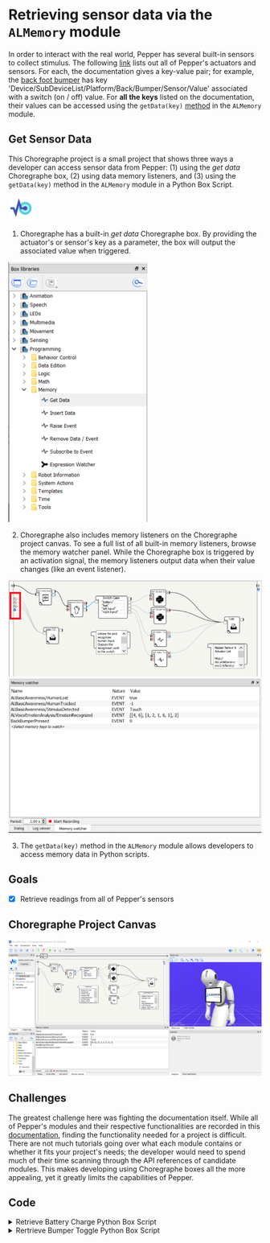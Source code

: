 # Retrieving sensor data via the `ALMemory` module

In order to interact with the real world, Pepper has several built-in sensors to collect stimulus. The following [link](http://doc.aldebaran.com/2-5/family/pepper_technical/pepper_dcm/actuator_sensor_names.html) lists out all of Pepper's actuators and sensors. For each, the documentation gives a key-value pair; for example, the [back foot bumper](http://doc.aldebaran.com/2-5/family/pepper_technical/pepper_dcm/actuator_sensor_names.html#switches) has key 'Device/SubDeviceList/Platform/Back/Bumper/Sensor/Value' associated with a switch (on / off) value. For **all the keys** listed on the documentation, their values can be accessed using the `getData(key)` [method](http://doc.aldebaran.com/2-5/naoqi/core/almemory-api.html#ALMemoryProxy::getData__ssCR) in the `ALMemory` module.

## Get Sensor Data

This Choregraphe project is a small project that shows three ways a developer can access sensor data from Pepper: (1) using the _get data_ Choregraphe box, (2) using data memory listeners, and (3) using the `getData(key)` method in the `ALMemory` module in a Python Box Script.

<img src="Get%20Sensor%20Data/icon.png" width="10%" height="10%" />

1. Choregraphe has a built-in _get data_ Choregraphe box. By providing the actuator's or sensor's key as a parameter, the box will output the associated value when triggered.

![where to find the box](docs-get-data-box-library.PNG)

2. Choregraphe also includes memory listeners on the Choregraphe project canvas. To see a full list of all built-in memory listeners, browse the memory watcher panel. While the Choregraphe box is triggered by an activation signal, the memory listeners output data when their value changes (like an event listener).

![memory listeners](docs-memory-listeners.PNG)
![memory watcher panel](docs-memory-watcher-panel.PNG)

3. The `getData(key)` method in the `ALMemory` module allows developers to access memory data in Python scripts.

## Goals

- [x] Retrieve readings from all of Pepper's sensors

## Choregraphe Project Canvas

![Project Choregraphe Canvas](docs-get-data-project.PNG)

## Challenges

The greatest challenge here was fighting the documentation itself. While all of Pepper's modules and their respective functionalities are recorded in this [documentation](http://doc.aldebaran.com/2-5/naoqi/index.html), finding the functionality needed for a project is difficult. There are not much tutorials going over what each module contains or whether it fits your project's needs; the developer would need to spend much of their time scanning through the API references of candidate modules. This makes developing using Choregraphe boxes all the more appealing, yet it greatly limits the capabilities of Pepper.

## Code

<details><summary>Retrieve Battery Charge Python Box Script</summary>

```python
class MyClass(GeneratedClass):
    def __init__(self):
        GeneratedClass.__init__(self)
        self.mem = ALProxy("ALMemory")
        self.tts = ALProxy("ALTextToSpeech")

    def onLoad(self):
        pass

    def onUnload(self):
        pass

    def onInput_onStart(self):
        # retrieve the sensor data
        data = self.mem.getData('Device/SubDeviceList/Battery/Charge/Sensor/Value')
        data = int(round(data * 100))

        # have Pepper say her battery charge
        self.tts.say('My battery charge is at {} percent!'.format(data))

        # stop the program
        self.onStopped()

    def onInput_onStop(self):
        self.onUnload()
        self.onStopped()
```

</details>

<details><summary>Rertrieve Bumper Toggle Python Box Script</summary>

```python
class MyClass(GeneratedClass):
    def __init__(self):
        GeneratedClass.__init__(self)
        self.mem = ALProxy("ALMemory")
        self.tts = ALProxy("ALTextToSpeech")

    def onLoad(self):
        pass

    def onUnload(self):
        pass

    def onInput_onStart(self):
        # retrieve the sensor data
        left = self.mem.getData('Device/SubDeviceList/Platform/FrontLeft/Bumper/Sensor/Value')
        right = self.mem.getData('Device/SubDeviceList/Platform/FrontRight/Bumper/Sensor/Value')
        back = self.mem.getData('Device/SubDeviceList/Platform/Back/Bumper/Sensor/Value')
        data = {
            'FrontLeft': left,
            'FrontRight': right,
            'Back': back,
        }

        # have Pepper say whether she feels something at her feet
        if data['FrontLeft']:
            self.tts.say('I feel something left of me!')
        if data['FrontRight']:
            self.tts.say('I feel something right of me!')
        if data['Back']:
            self.tts.say('I feel something behind me!')
        if not any([left, right, back]):
            self.tts.say('I don\'t feel anything.')
                
        # stop the program
        self.onStopped()

    def onInput_onStop(self):
        self.onUnload()
        self.onStopped()
```

</details>
